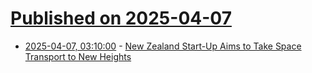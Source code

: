 # [Published on 2025-04-07](index.md)

* [2025-04-07, 03:10:00](https://soylentnews.org/article.pl?sid=25/04/06/1238211&from=rss) - [New Zealand Start-Up Aims to Take Space Transport to New Heights](https://soylentnews.org/article.pl?sid=25/04/06/1238211&from=rss)
